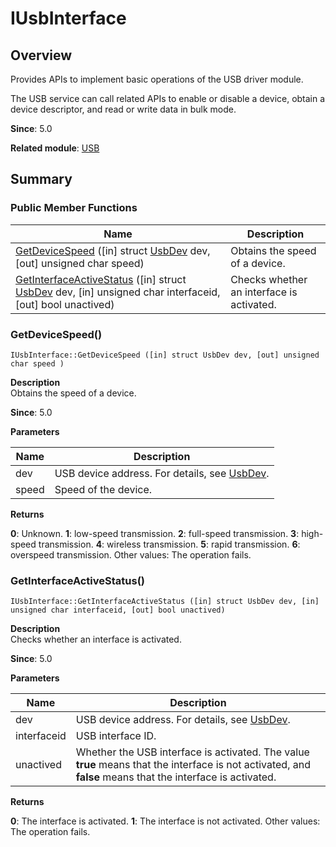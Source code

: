 # IUsbInterface


## Overview

Provides APIs to implement basic operations of the USB driver module.

The USB service can call related APIs to enable or disable a device, obtain a device descriptor, and read or write data in bulk mode.

**Since**: 5.0

**Related module**: [USB](_u_s_b_v10.md)


## Summary


### Public Member Functions

| Name| Description| 
| -------- | -------- |
| [GetDeviceSpeed](#getdevicespeed) ([in] struct [UsbDev](_usb_dev_v10.md) dev, [out] unsigned char speed) | Obtains the speed of a device.| 
| [GetInterfaceActiveStatus](#getinterfaceactivestatus) ([in] struct [UsbDev](_usb_dev_v10.md) dev, [in] unsigned char interfaceid, [out] bool unactived) | Checks whether an interface is activated.| 

### GetDeviceSpeed()

```
IUsbInterface::GetDeviceSpeed ([in] struct UsbDev dev, [out] unsigned char speed )
```
**Description**<br>
Obtains the speed of a device.

**Since**: 5.0

**Parameters**

| Name| Description| 
| -------- | -------- |
| dev | USB device address. For details, see [UsbDev](_usb_dev_v10.md). | 
| speed | Speed of the device.| 

**Returns**

**0**: Unknown.
**1**: low-speed transmission.
**2**: full-speed transmission.
**3**: high-speed transmission.
**4**: wireless transmission.
**5**: rapid transmission.
**6**: overspeed transmission.
Other values: The operation fails.

### GetInterfaceActiveStatus()

```
IUsbInterface::GetInterfaceActiveStatus ([in] struct UsbDev dev, [in] unsigned char interfaceid, [out] bool unactived)
```
**Description**<br>
Checks whether an interface is activated.

**Since**: 5.0

**Parameters**

| Name| Description| 
| -------- | -------- |
| dev | USB device address. For details, see [UsbDev](_usb_dev_v10.md). | 
| interfaceid | USB interface ID. | 
| unactived | Whether the USB interface is activated. The value **true** means that the interface is not activated, and **false** means that the interface is activated.| 

**Returns**

**0**: The interface is activated.
**1**: The interface is not activated.
Other values: The operation fails.

